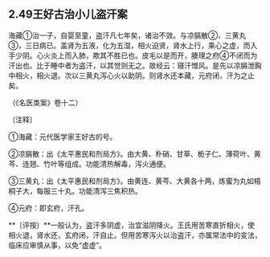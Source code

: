 ## 2.49王好古治小儿盗汗案

海藏①治一子，自婴至童，盗汗凡七年矣，诸治不效。与凉膈散②、三黄丸③，三日病已。盖肾为五液，化为五湿，相火迫贤，肾水上行，乘心之虚，而入手少阴。心火炎上而入肺，欺其不胜已也。皮毛以是而开，腠理之府④不闭而为汗出也。比于睡中者为盗汗，以其觉则无之。故经云：寝汗憎风。是先以凉膈泄胸中相火，相火退。次以三黄丸泻心火以助阴。则肾水还本藏，元府闭，汗为之止矣。

（《名医类案》卷十二）

〔注释〕

①海藏：元代医学家王好古的号。

②凉膈散：出《太平惠民和剂局方》。由大黄、朴硝、甘草、栀子仁、薄荷叶、黄芩、连翘、竹叶等组成。功能清热解毒，泻火通便。

③三黄丸：出《太平惠民和剂局方》。由黄连、黄芩、大黄各十两，炼蜜为丸如梧桐子大，每服三十丸。功能清泻三焦积热。

④元府：即玄府，汗孔。

**〔评按〕**一般认为，盗汗多阴虚，治宜滋阴降火。王氏用苦寒直折相火，使相火退，肾水还，玄府闭，汗自止。但用苦寒泻火以治盗汗，亦属常法中的变法，临床应审慎从事，以免“虚虚”。
